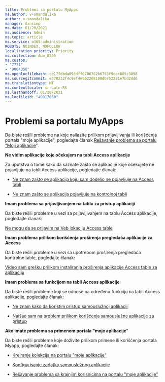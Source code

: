 ```yaml
---
title: Problemi sa portalu MyApps
ms.author: v-smandalika
author: v-smandalika
manager: dansimp
ms.date: 01/20/2021
ms.audience: Admin
ms.topic: article
ms.service: o365-administration
ROBOTS: NOINDEX, NOFOLLOW
localization_priority: Priority
ms.collection: Adm_O365
ms.custom:
- "7771"
- "9004350"
ms.openlocfilehash: ce17fdbda093dff6706762b6753f9cac889c3098
ms.sourcegitcommit: e378232f4c9ef4e962208100db752221e7bd2dd6
ms.translationtype: MT
ms.contentlocale: sr-Latn-RS
ms.lasthandoff: 01/20/2021
ms.locfileid: "49917050"
---
```

# <a name="myapps-portal-issues"></a>Problemi sa portalu MyApps

Da biste rešili probleme na koje nailazite prilikom prijavljivanja ili korišćenja portala "moje aplikacije", pogledajte članak [Rešavanje problema sa portalu "Moji aplikacije](https://docs.microsoft.com/azure/active-directory/user-help/my-apps-portal-end-user-troubleshoot)".

**Ne vidim aplikacije koje očekujem na tabli Access aplikacije**

Za uputstva o tome kako da saznate zašto se aplikacije koje očekujete ne pojavljuju na tabli Access aplikacije, pogledajte članak:

- [Ne znam zašto se aplikacija koju sam dodelio ne pojavljuje na Access tabli](https://docs.microsoft.com/azure/active-directory/application-access-panel-unexpected-application-not-appearing/)
     
- [Ne znam zašto se aplikacija pojavljuje na kontrolnoj tabli](https://docs.microsoft.com/azure/active-directory/application-access-panel-unexpected-application-appears/)

**Imam problema sa prijavljivanjem na tablu za pristup aplikaciji**

Da biste rešili probleme u vezi sa prijavljivanjem na tablu Access aplikacije, pogledajte članak:

[Ne mogu da se prijavim na Veb lokaciju Access table](https://docs.microsoft.com/azure/active-directory/manage-apps/application-sign-in-other-problem-access-panel)

**Imam problema prilikom korišćenja proširenja pregledača aplikacije za Access**

Da biste rešili probleme u vezi sa upotrebom proširenja pregledača kontrolne table, pogledajte članak:

[Video sam grešku prilikom instaliranja proširenja aplikacije Access table za aplikaciju](https://docs.microsoft.com/azure/active-directory/application-access-panel-extension-problem-installing/)

**Imam problema sa funkcijom na tabli Access aplikacije**

Da biste rešili probleme koji se odnose na određenu funkciju na tabli Access aplikacije, pogledajte članak:

- [Ne znam kako da koristim pristup samouslužnoj aplikaciji](https://docs.microsoft.com/azure/active-directory/manage-apps/access-panel-manage-self-service-access) 

- [Naišao sam na problem prilikom korišćenja samouslužne aplikacije za pristup](https://docs.microsoft.com/azure/active-directory/manage-apps/access-panel-manage-self-service-access)
    
**Ako imate problema sa primenom portala "moje aplikacije"**

Da biste rešili probleme koje doživite prilikom primene ili korišćenja portala Myapp, pogledajte članak:

- [Kreiranje kolekcija na portalu "moje aplikacije"](https://docs.microsoft.com/azure/active-directory/manage-apps/access-panel-collections) 
    
- [Konfigurisanje zadatka samouslužnog aplikacije](https://docs.microsoft.com/azure/active-directory/manage-apps/manage-self-service-access)
     
- [Rešavanje problema sa krajnjim korisnicima na portalu "moje aplikacije"](https://docs.microsoft.com/azure/active-directory/user-help/my-apps-portal-end-user-troubleshoot)




